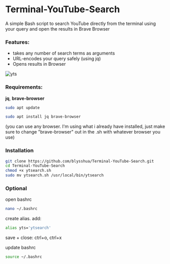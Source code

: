 # Terminal-YouTube-Search

A simple Bash script to search YouTube directly from the terminal using your query and open the results in Brave Browser

### Features:
- takes any number of search terms as arguments
- URL-encodes your query safely (using jq)
- Opens results in Browser


![yts](https://github.com/user-attachments/assets/a512c2fc-1dfa-4b9c-bb34-8803a50df34f)


### Requirements:
**jq**, **brave-browser**

```bash
sudo apt update

sudo apt install jq brave-browser

```
(you can use any browser. I'm using what i already have installed, just make sure to change "brave-browser" out in the .sh with whatever browser you use)


### Installation
```bash
git clone https://github.com/blysshua/Terminal-YouTube-Search.git
cd Terminal-YouTube-Search
chmod +x ytsearch.sh
sudo mv ytsearch.sh /usr/local/bin/ytsearch
```
### Optional 
open bashrc
```bash
nano ~/.bashrc
```
create alias. add:
```bash
alias yts='ytsearch'
```
save + close: ctrl+o, ctrl+x

update bashrc
```bash
source ~/.bashrc
